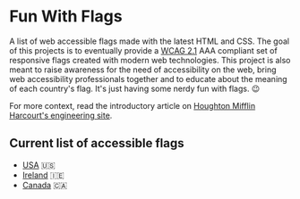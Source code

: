 # Fun With Flags
A list of web accessible flags made with the latest HTML and CSS. The goal of this projects is to eventually provide a [WCAG 2.1](https://www.w3.org/TR/WCAG21/) AAA compliant set of responsive flags created with modern web technologies. This project is also meant to raise awareness for the need of accessibility on the web, bring web accessibility professionals together and to educate about the meaning of each country's flag. It's just having some nerdy fun with flags. 😉 

For more context, read the introductory article on [Houghton Mifflin Harcourt's engineering site](https://hmh.engineering/i-made-the-american-flag-accessible-and-its-awesome-e1853857e47a).

## Current list of accessible flags
- [USA](https://attilavago.github.io/fun-with-flags/usa/) 🇺🇸
- [Ireland](https://attilavago.github.io/fun-with-flags/ireland/) 🇮🇪
- [Canada](https://attilavago.github.io/fun-with-flags/canada/) 🇨🇦

